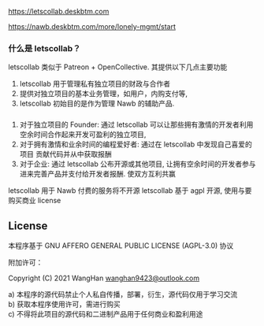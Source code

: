 https://letscollab.deskbtm.com

https://nawb.deskbtm.com/more/lonely-mgmt/start

### 什么是 letscollab？

letscollab 类似于 Patreon + OpenCollective. 其提供以下几点主要功能

1. letscollab 用于管理私有独立项目的财政与合作者
2. 提供对独立项目的基本业务管理，如用户，内购支付等,
3. letscollab 初始目的是作为管理 Nawb 的辅助产品.

###

1. 对于独立项目的 Founder: 通过 letscollab 可以让那些拥有激情的开发者利用空余时间合作起来开发可盈利的独立项目,
2. 对于拥有激情和业余时间的编程爱好者: 通过在 letscollab 中发现自己喜爱的项目 贡献代码并从中获取报酬
3. 对于企业: 通过 letscollab 公布开源或其他项目, 让拥有空余时间的开发者参与进来完善产品并支付给开发者报酬. 使双方互利共赢

letscollab 用于 Nawb 付费的服务将不开源 letscollab 基于 agpl 开源, 使用与要购买商业 license

## License

本程序基于 GNU AFFERO GENERAL PUBLIC LICENSE (AGPL-3.0) 协议

附加许可：

Copyright (C) 2021 WangHan <wanghan9423@outlook.com>

a) 本程序的源代码禁止个人私自传播，部署，衍生，源代码仅用于学习交流
<br />
b) 获取本程序使用许可，需进行购买
<br />
c) 不得将此项目的源代码和二进制产品用于任何商业和盈利用途
